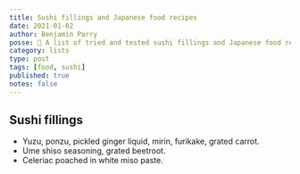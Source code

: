 ```yaml
---
title: Sushi fillings and Japanese food recipes
date: 2021-01-02
author: Benjamin Parry
posse: 📝 A list of tried and tested sushi fillings and Japanese food recipes
category: lists
type: post
tags: [food, sushi]
published: true
notes: false
---
```


## Sushi fillings

* Yuzu, ponzu, pickled ginger liquid, mirin, furikake, grated carrot.
* Ume shiso seasoning, grated beetroot.
* Celeriac poached in white miso paste.
